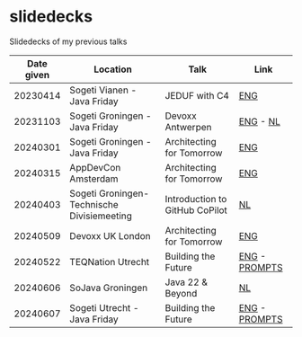 # slidedecks
Slidedecks of my previous talks


|Date given|Location|Talk|Link|
|----------|--------|----|----|
|20230414|Sogeti Vianen - Java Friday| JEDUF with C4|[ENG](https://github.com/marceljschutte/slidedecks/blob/main/20230414-JEDUF%20with%20C4.pdf)|
|20231103|Sogeti Groningen - Java Friday| Devoxx Antwerpen|[ENG](https://github.com/marceljschutte/slidedecks/blob/main/20231103-java-friday-noordoost-devoxx-eng.pdf) - [NL](https://github.com/marceljschutte/slidedecks/blob/main/20231103-java-friday-noordoost-devoxx.pdf)|
|20240301|Sogeti Groningen - Java Friday| Architecting for Tomorrow|[ENG](https://github.com/marceljschutte/slidedecks/blob/main/20231103-java-friday-noordoost-devoxx-eng.pdf) |
|20240315|AppDevCon Amsterdam| Architecting for Tomorrow| [ENG](https://github.com/marceljschutte/slidedecks/blob/main/20240315-appdevcon-pragarch-eng.pdf) |
|20240403|Sogeti Groningen- Technische Divisiemeeting| Introduction to GitHub CoPilot| [NL](https://github.com/marceljschutte/slidedecks/blob/main/20240403-TechnischeMeetingNoordOost-GithubCoPilot.pdf)
|20240509|Devoxx UK London| Architecting for Tomorrow| [ENG](https://github.com/marceljschutte/slidedecks/blob/main/20240509-devoxxuk-pragarch-eng.pdf) |
|20240522|TEQNation Utrecht| Building the Future | [ENG](https://github.com/marceljschutte/slidedecks/blob/main/20240522-building-the-future-AI-infused-software-architecture.pdf) - [PROMPTS](https://github.com/marceljschutte/slidedecks/blob/main/20240522-building-the-future-AI-infused-software-architecture-demo-prompts.pdf)|
|20240606|SoJava Groningen | Java 22 & Beyond | [NL](https://github.com/marceljschutte/slidedecks/blob/main/20240606-SoJava-Groningen.pdf)|
|20240607|Sogeti Utrecht - Java Friday| Building the Future | [ENG](https://github.com/marceljschutte/slidedecks/blob/main/20240607-building-the-future-AI-infused-software-architecture.pdf) - [PROMPTS](https://github.com/marceljschutte/slidedecks/blob/main/20240522-building-the-future-AI-infused-software-architecture-demo-prompts.pdf)|




